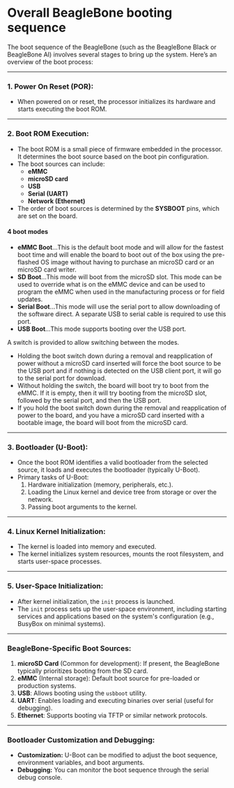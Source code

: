 # Overall BeagleBone booting sequence 

The boot sequence of the BeagleBone (such as the BeagleBone Black or BeagleBone AI) involves several stages to bring up the system. Here’s an overview of the boot process:

------

### **1. Power On Reset (POR):**

- When powered on or reset, the processor initializes its hardware and starts executing the boot ROM.

------

### **2. Boot ROM Execution:**

- The boot ROM is a small piece of firmware embedded in the processor. It determines the boot source based on the boot pin configuration.
- The boot sources can include:
  - **eMMC**
  - **microSD card**
  - **USB**
  - **Serial (UART)**
  - **Network (Ethernet)**
- The order of boot sources is determined by the **SYSBOOT** pins, which are set on the board.

#### 4 boot modes

- **eMMC Boot**…This is the default boot mode and will allow for the fastest boot
  time and will enable the board to boot out of the box using the pre-flashed OS
  image without having to purchase an microSD card or an microSD card writer.
- **SD Boot**…This mode will boot from the microSD slot. This mode can be used to
  override what is on the eMMC device and can be used to program the eMMC
  when used in the manufacturing process or for field updates.
- **Serial Boot**…This mode will use the serial port to allow downloading of the
  software direct. A separate USB to serial cable is required to use this port.
- **USB Boot**…This mode supports booting over the USB port.

A switch is provided to allow switching between the modes.

- Holding the boot switch down during a removal and reapplication of power
  without a microSD card inserted will force the boot source to be the USB port
  and if nothing is detected on the USB client port, it will go to the serial port
  for download.
- Without holding the switch, the board will boot try to boot from the eMMC. If
  it is empty, then it will try booting from the microSD slot, followed by the
  serial port, and then the USB port.
- If you hold the boot switch down during the removal and reapplication of
  power to the board, and you have a microSD card inserted with a bootable
  image, the board will boot from the microSD card.

------

### **3. Bootloader (U-Boot):**

- Once the boot ROM identifies a valid bootloader from the selected source, it loads and executes the bootloader (typically U-Boot).
- Primary tasks of U-Boot:
  1. Hardware initialization (memory, peripherals, etc.).
  2. Loading the Linux kernel and device tree from storage or over the network.
  3. Passing boot arguments to the kernel.

------

### **4. Linux Kernel Initialization:**

- The kernel is loaded into memory and executed.
- The kernel initializes system resources, mounts the root filesystem, and starts user-space processes.

------

### **5. User-Space Initialization:**

- After kernel initialization, the `init` process is launched.
- The `init` process sets up the user-space environment, including starting services and applications based on the system's configuration (e.g., BusyBox on minimal systems).

------

### **BeagleBone-Specific Boot Sources:**

1. **microSD Card** (Common for development): If present, the BeagleBone typically prioritizes booting from the SD card.
2. **eMMC** (Internal storage): Default boot source for pre-loaded or production systems.
3. **USB**: Allows booting using the `usbboot` utility.
4. **UART**: Enables loading and executing binaries over serial (useful for debugging).
5. **Ethernet**: Supports booting via TFTP or similar network protocols.

------

### **Bootloader Customization and Debugging:**

- **Customization:** U-Boot can be modified to adjust the boot sequence, environment variables, and boot arguments.
- **Debugging:** You can monitor the boot sequence through the serial debug console.
